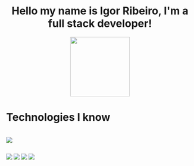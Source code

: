 <div align="center" class="teste">
<h1>Hello my name is Igor Ribeiro, I'm a full stack developer!</h1>
</div>  


<link rel="stylesheet" href="https://cdn.jsdelivr.net/gh/devicons/devicon@v2.14.0/devicon.min.css">

<div align="center" class="teste">
  <a href="https://github.com/Bkuste2" >
<!--   <img height="160em" src="https://github-readme-stats.vercel.app/api?username=bkuste2&show_icons=true&theme=midnight-purple&include_all_commits=true&count_private=true"/> -->
<!--   <img height="180em" src="https://github-readme-stats.vercel.app/api/top-langs/?username=bkuste2&layout=compact&langs_count=7&theme=midnight-purple"/> -->
  <a href="http://www.github.com/bkuste2">
      <img height="160em" src="https://github-readme-streak-stats.herokuapp.com?user=Bkuste2&theme=midnight-purple&hide_border=true)](https://git.io/streak-stats" />
  </a>
</div> 
  

  
  <h1> Technologies I know </h1>
  <br>
<img src="https://skillicons.dev/icons?i=js,ts,nodejs,jest,nextjs,react,svelte,tailwind,styledcomponents,express,sequelize,prisma,graphql,nestjs,java,spring,py,fastapi,selenium,mongodb,mysql,postgres,git,github,docker,vercel,heroku,figma" />

  
  ##
  
<div> 
  <a href="https://www.instagram.com/igorribeiro632/" target="_blank"><img src="https://img.shields.io/badge/-Instagram-%23E4405F?style=for-the-badge&logo=instagram&logoColor=white" target="_blank"></a>
 <a href="https://www.linkedin.com/in/igor-medeiros-ribeiro" target="_blank"><img src="https://img.shields.io/badge/-LinkedIn-%230077B5?style=for-the-badge&logo=linkedin&logoColor=white" target="_blank"></a> 
  <a href="https://discord.gg/Fh9qv7SF" target="_blank"><img src="https://img.shields.io/badge/Discord-7289DA?style=for-the-badge&logo=discord&logoColor=white" target="_blank"></a> 
 <a href = "mailto:igormr632@gmail.com"><img src="https://img.shields.io/badge/-Gmail-%23333?style=for-the-badge&logo=gmail&logoColor=white" target="_blank"></a>
</div>

